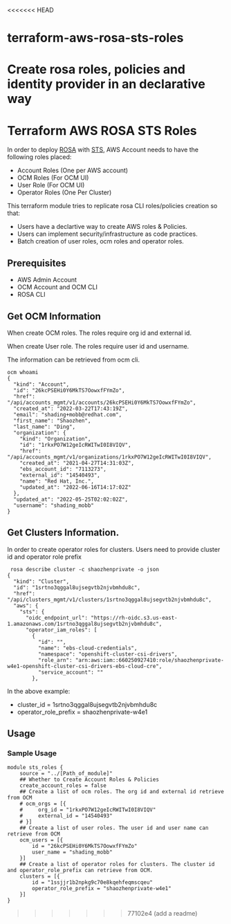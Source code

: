 <<<<<<< HEAD
# terraform-aws-rosa-sts-roles
Create rosa roles, policies and identity provider in an declarative way
=======
# Terraform AWS ROSA STS Roles

In order to deploy [ROSA](https://docs.openshift.com/rosa/welcome/index.html) with [STS](https://docs.openshift.com/rosa/rosa_planning/rosa-sts-aws-prereqs.html), AWS Account needs to have the following roles placed:

* Account Roles (One per AWS account)
* OCM Roles (For OCM UI)
* User Role (For OCM UI)
* Operator Roles (One Per Cluster)

This terraform module tries to replicate rosa CLI roles/policies creation so that:

* Users have a declartive way to create AWS roles & Policies.
* Users can implement security/infrastructure as code practices.
* Batch creation of user roles, ocm roles and operator roles.

## Prerequisites

* AWS Admin Account
* OCM Account and OCM CLI
* ROSA CLI

## Get OCM Information

When create OCM roles. The roles require org id and external id.

When create User role. The roles require user id and username.

The information can be retrieved from ocm cli.
```
ocm whoami
{
  "kind": "Account",
  "id": "26kcPSEHi0Y6MkTS7OowxfFYmZo",
  "href": "/api/accounts_mgmt/v1/accounts/26kcPSEHi0Y6MkTS7OowxfFYmZo",
  "created_at": "2022-03-22T17:43:19Z",
  "email": "shading+mobb@redhat.com",
  "first_name": "Shaozhen",
  "last_name": "Ding",
  "organization": {
    "kind": "Organization",
    "id": "1rkxPO7W12geIcRWITwI0I8VIQV",
    "href": "/api/accounts_mgmt/v1/organizations/1rkxPO7W12geIcRWITwI0I8VIQV",
    "created_at": "2021-04-27T14:31:03Z",
    "ebs_account_id": "7113273",
    "external_id": "14540493",
    "name": "Red Hat, Inc.",
    "updated_at": "2022-06-16T14:17:02Z"
  },
  "updated_at": "2022-05-25T02:02:02Z",
  "username": "shading_mobb"
}
```

## Get Clusters Information.

In order to create operator roles for clusters. Users need to provide cluster id and operator role prefix

```
 rosa describe cluster -c shaozhenprivate -o json
{
  "kind": "Cluster",
  "id": "1srtno3qggal8ujsegvtb2njvbmhdu8c",
  "href": "/api/clusters_mgmt/v1/clusters/1srtno3qggal8ujsegvtb2njvbmhdu8c",
  "aws": {
    "sts": {
      "oidc_endpoint_url": "https://rh-oidc.s3.us-east-1.amazonaws.com/1srtno3qggal8ujsegvtb2njvbmhdu8c",
      "operator_iam_roles": [
        {
          "id": "",
          "name": "ebs-cloud-credentials",
          "namespace": "openshift-cluster-csi-drivers",
          "role_arn": "arn:aws:iam::660250927410:role/shaozhenprivate-w4e1-openshift-cluster-csi-drivers-ebs-cloud-cre",
          "service_account": ""
        },
```

In the above example:

* cluster_id =  1srtno3qggal8ujsegvtb2njvbmhdu8c
* operator_role_prefix = shaozhenprivate-w4e1

## Usage

### Sample Usage

```
module sts_roles {
    source = "../[Path_of_module]"
    ## Whether to Create Account Roles & Policies
    create_account_roles = false
    ## Create a list of ocm roles. The org id and external id retrieve from OCM
    # ocm_orgs = [{
    #     org_id = "1rkxPO7W12geIcRWITwI0I8VIQV"
    #     external_id = "14540493"
    # }]
    ## Create a list of user roles. The user id and user name can retrieve from OCM
    ocm_users = [{
        id = "26kcPSEHi0Y6MkTS7OowxfFYmZo"
        user_name = "shading_mobb"
    }]
    ## Create a list of operator roles for clusters. The cluster id and operator_role_prefix can retrieve from OCM.
    clusters = [{
        id = "1ssjjr1b2npkg9c70e8kqehfeqmscqeu"
        operator_role_prefix = "shaozhenprivate-w4e1"
    }]
}
```

>>>>>>> 77102e4 (add a readme)
